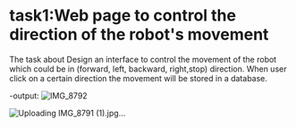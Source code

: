 # task1:Web page to control the direction of the robot's movement
The task about Design an interface to control the movement of the robot which could be in (forward, left, backward, right,stop) direction. When user click on a certain direction the movement will be stored in a database.

-output:
![IMG_8792](https://github.com/waadx9/task1/assets/139132148/95a938d0-90ec-459b-b84a-093d5e93a21c)

![Uploading IMG_8791 (1).jpg…]()

